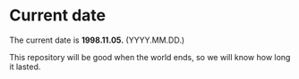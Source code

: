 # Current date

The current date is **1998.11.05.** (YYYY.MM.DD.)

This repository will be good when the world ends, so we will know how long it lasted.